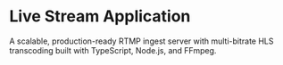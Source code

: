 # Live Stream Application

A scalable, production-ready RTMP ingest server with multi-bitrate HLS transcoding built with TypeScript, Node.js, and FFmpeg.
